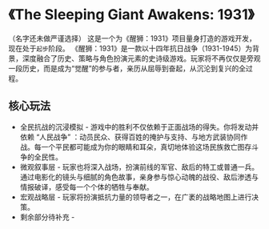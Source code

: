 # 《The Sleeping Giant Awakens: 1931》
（名字还未做严谨选择）
这是一个为《醒狮：1931》项目量身打造的游戏开发，现在处于`起步`阶段。
《醒狮：1931》是一款以十四年抗日战争（1931-1945）为背景，深度融合了历史、策略与角色扮演元素的史诗级游戏。玩家将不再仅仅是旁观一段历史，而是成为“觉醒”的参与者，亲历从屈辱到奋起，从沉沦到复兴的全过程。

## 核心玩法

- 全民抗战的沉浸模拟 -
  游戏中的胜利不仅依赖于正面战场的得失。你将发动并依赖 “人民战争” ：动员民众、获得百姓的掩护与支持、与地方武装协同作战。每一个平民都可能成为你的眼睛和耳朵，真切地体验这场民族救亡图存斗争的全民性。
- 微观叙事层 -
  玩家也将深入战场，扮演前线的军官、敌后的特工或普通一兵。通过电影化的镜头与细腻的角色故事，亲身参与惊心动魄的战役、敌后渗透与情报破译，感受每一个个体的牺牲与奉献。
- 宏观战略层 -
  玩家将扮演抵抗力量的领导者之一，在广袤的战略地图上进行决策。
- 剩余部分待补充 -
